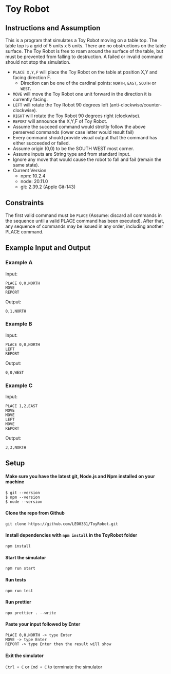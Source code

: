 # Toy Robot

## Instructions and Assumption

This is a program that simulates a Toy Robot moving on a table top. The table top is a grid of 5 units x 5 units. There are no obstructions on the table surface. The Toy Robot is free to roam around the surface of the table, but must be prevented from falling to destruction. A failed or invalid command should not stop the simulation.

- `PLACE X,Y,F` will place the Toy Robot on the table at position X,Y and facing direction F.
  - Direction can be one of the cardinal points: `NORTH`, `EAST`, `SOUTH` or `WEST`.
- `MOVE` will move the Toy Robot one unit forward in the direction it is currently facing.
- `LEFT` will rotate the Toy Robot 90 degrees left (anti-clockwise/counter-clockwise).
- `RIGHT` will rotate the Toy Robot 90 degrees right (clockwise).
- `REPORT` will announce the X,Y,F of Toy Robot.
- Assume the succeed command would strcitly follow the above perserved commands (lower case letter would result fail)
- Every command should provide visual output that the command has either succeeded or failed.
- Assume origin (0,0) to be the SOUTH WEST most corner.
- Assume inputs are String type and from standard input.
- Ignore any move that would cause the robot to fall and fail (remain the same state).
- Current Version
  - npm: 10.2.4
  - node: 20.11.0
  - git: 2.39.2 (Apple Git-143)

## Constraints

The first valid command must be `PLACE` (Assume: discard all commands in the sequence until a valid PLACE command has been executed). After that, any sequence of commands may be issued in any order, including another PLACE command.

## Example Input and Output

### Example A

Input:

```
PLACE 0,0,NORTH
MOVE
REPORT
```

Output:

```
0,1,NORTH
```

### Example B

Input:

```
PLACE 0,0,NORTH
LEFT
REPORT
```

Output:

```
0,0,WEST
```

### Example C

Input:

```
PLACE 1,2,EAST
MOVE
MOVE
LEFT
MOVE
REPORT
```

Output:

```
3,3,NORTH
```

## Setup

#### Make sure you have the latest git, Node.js and Npm installed on your machine

```
$ git --version
$ npm --version
$ node --version
```

#### Clone the repo from Github

`git clone https://github.com/LEO0331/ToyRobot.git`

#### Install dependencies with `npm install` in the ToyRobot folder

`npm install`

#### Start the simulator

`npm run start`

#### Run tests

`npm run test`

#### Run prettier
`npx prettier . --write`

#### Paste your input followed by Enter

```
PLACE 0,0,NORTH -> type Enter
MOVE -> type Enter
REPORT -> type Enter then the result will show
```

#### Exit the simulator

`Ctrl + C` or `Cmd + C` to terminate the simulator
